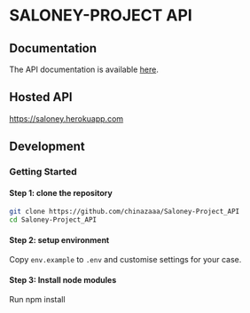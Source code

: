 # SALONEY-PROJECT API

## Documentation

The API documentation is available [here](https://documenter.getpostman.com/view/9334444/TzsbK751).

## Hosted API
https://saloney.herokuapp.com

## Development


### Getting Started

#### Step 1: clone the repository

```bash
git clone https://github.com/chinazaaa/Saloney-Project_API
cd Saloney-Project_API
```

#### Step 2: setup environment

Copy `env.example` to `.env` and customise settings for your case. 
#### Step 3: Install node modules
Run npm install
